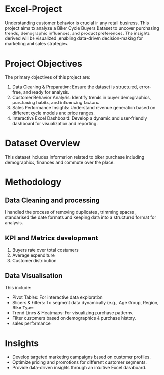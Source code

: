 # Excel-Project
Understanding customer behavior is crucial in any retail business. This project aims to analyze a Biker Cycle Buyers Dataset to uncover purchasing trends, demographic influences, and product preferences. The insights derived will be visualized ,enabling data-driven decision-making for marketing and sales strategies.

# Project Objectives
The primary objectives of this project are:
1. Data Cleaning & Preparation: Ensure the dataset is structured, error-free, and ready for analysis.
2. Customer Behavior Analysis: Identify trends in buyer demographics, purchasing habits, and influencing factors.
3.  Sales Performance Insights: Understand revenue generation based on different cycle models and price ranges.
4.  Interactive Excel Dashboard: Develop a dynamic and user-friendly dashboard for visualization and reporting.

# Dataset Overview
This dataset includes information related to biker purchase including demographics, finances and commute over the place.

# Methodology

## Data Cleaning and processing 
I handled the process of removing duplicates , trimming spaces , standarised the date formats and keeping data into a structured format for analysis.

## KPI and Metrics development 
1. Buyers rate over total costumers
2. Average expenditure
3. Customer distribution

## Data Visualisation 
This include:
- Pivot Tables: For interactive data exploration
- Slicers & Filters: To segment data dynamically (e.g., Age Group, Region, Bike Type)
- Trend Lines & Heatmaps: For visualizing purchase patterns.
- Filter customers based on demographics & purchase history.
- sales performance

# Insights 
- Develop targeted marketing campaigns based on customer profiles.
- Optimize pricing and promotions for different customer segments.
- Provide data-driven insights through an intuitive Excel dashboard.

